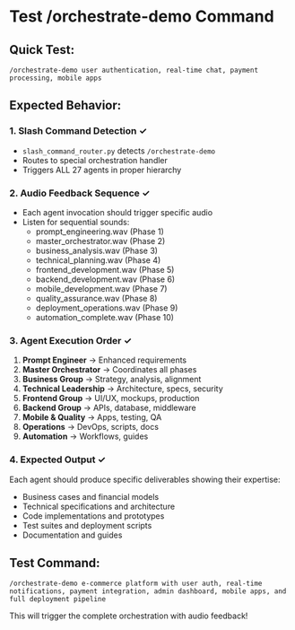 # Test /orchestrate-demo Command

## Quick Test:
```
/orchestrate-demo user authentication, real-time chat, payment processing, mobile apps
```

## Expected Behavior:

### 1. Slash Command Detection ✓
- `slash_command_router.py` detects `/orchestrate-demo`
- Routes to special orchestration handler
- Triggers ALL 27 agents in proper hierarchy

### 2. Audio Feedback Sequence ✓
- Each agent invocation should trigger specific audio
- Listen for sequential sounds:
  - prompt_engineering.wav (Phase 1)
  - master_orchestrator.wav (Phase 2) 
  - business_analysis.wav (Phase 3)
  - technical_planning.wav (Phase 4)
  - frontend_development.wav (Phase 5)
  - backend_development.wav (Phase 6)
  - mobile_development.wav (Phase 7)
  - quality_assurance.wav (Phase 8)
  - deployment_operations.wav (Phase 9)
  - automation_complete.wav (Phase 10)

### 3. Agent Execution Order ✓
1. **Prompt Engineer** → Enhanced requirements
2. **Master Orchestrator** → Coordinates all phases
3. **Business Group** → Strategy, analysis, alignment  
4. **Technical Leadership** → Architecture, specs, security
5. **Frontend Group** → UI/UX, mockups, production
6. **Backend Group** → APIs, database, middleware
7. **Mobile & Quality** → Apps, testing, QA
8. **Operations** → DevOps, scripts, docs
9. **Automation** → Workflows, guides

### 4. Expected Output ✓
Each agent should produce specific deliverables showing their expertise:
- Business cases and financial models
- Technical specifications and architecture
- Code implementations and prototypes  
- Test suites and deployment scripts
- Documentation and guides

## Test Command:
```
/orchestrate-demo e-commerce platform with user auth, real-time notifications, payment integration, admin dashboard, mobile apps, and full deployment pipeline
```

This will trigger the complete orchestration with audio feedback!